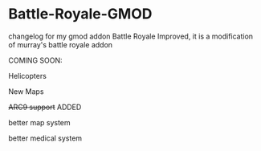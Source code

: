 # Battle-Royale-GMOD
changelog for my gmod addon Battle Royale Improved, it is a modification of murray's battle royale addon

COMING SOON:

Helicopters

New Maps

<s>ARC9 support</s> ADDED

better map system

better medical system
